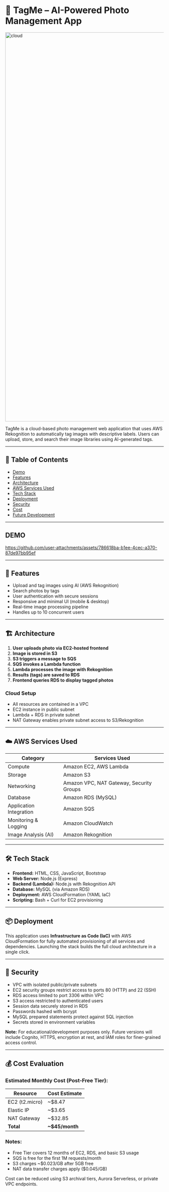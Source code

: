 # 📸 TagMe – AI-Powered Photo Management App
<img width="1236" alt="cloud" src="https://github.com/user-attachments/assets/3557fd88-fdd8-4f51-97cc-86bbe7a400fe" />

TagMe is a cloud-based photo management web application that uses AWS Rekognition to automatically tag images with descriptive labels. Users can upload, store, and search their image libraries using AI-generated tags.

---

## 🧩 Table of Contents
- [Demo](#demo)
- [Features](#features)
- [Architecture](#architecture)
- [AWS Services Used](#aws-services-used)
- [Tech Stack](#tech-stack)
- [Deployment](#deployment)
- [Security](#security)
- [Cost](#cost)
- [Future Development](#future-development)

---

## DEMO

https://github.com/user-attachments/assets/786618ba-b1ee-4cec-a370-87de97bb95ef

---

## 🚀 Features

- Upload and tag images using AI (AWS Rekognition)
- Search photos by tags
- User authentication with secure sessions
- Responsive and minimal UI (mobile & desktop)
- Real-time image processing pipeline
- Handles up to 10 concurrent users

---

## 🏗️ Architecture

1. **User uploads photo via EC2-hosted frontend**
2. **Image is stored in S3**
3. **S3 triggers a message to SQS**
4. **SQS invokes a Lambda function**
5. **Lambda processes the image with Rekognition**
6. **Results (tags) are saved to RDS**
7. **Frontend queries RDS to display tagged photos**

### Cloud Setup
- All resources are contained in a VPC 
- EC2 instance in public subnet 
- Lambda + RDS in private subnet
- NAT Gateway enables private subnet access to S3/Rekognition

---

## ☁️ AWS Services Used

| Category                 | Services Used                                |
|--------------------------|-----------------------------------------------|
| Compute                  | Amazon EC2, AWS Lambda                        |
| Storage                  | Amazon S3                                     |
| Networking               | Amazon VPC, NAT Gateway, Security Groups      |
| Database                 | Amazon RDS (MySQL)                            |
| Application Integration  | Amazon SQS                                    |
| Monitoring & Logging     | Amazon CloudWatch                             |
| Image Analysis (AI)      | Amazon Rekognition                            |

---

## 🛠️ Tech Stack

- **Frontend:** HTML, CSS, JavaScript, Bootstrap
- **Web Server:** Node.js (Express)
- **Backend (Lambda):** Node.js with Rekognition API
- **Database:** MySQL (via Amazon RDS)
- **Deployment:** AWS CloudFormation (YAML IaC)
- **Scripting:** Bash + Curl for EC2 provisioning

---

## 📦 Deployment

This application uses **Infrastructure as Code (IaC)** with AWS CloudFormation for fully automated provisioning of all services and dependencies. Launching the stack builds the full cloud architecture in a single click.

---

## 🔐 Security

- VPC with isolated public/private subnets
- EC2 security groups restrict access to ports 80 (HTTP) and 22 (SSH)
- RDS access limited to port 3306 within VPC
- S3 access restricted to authenticated users
- Session data securely stored in RDS
- Passwords hashed with bcrypt
- MySQL prepared statements protect against SQL injection
- Secrets stored in environment variables

**Note:** For educational/development purposes only. Future versions will include Cognito, HTTPS, encryption at rest, and IAM roles for finer-grained access control.

---

## 💰 Cost Evaluation

### Estimated Monthly Cost (Post-Free Tier):

| Resource       | Cost Estimate     |
|----------------|------------------|
| EC2 (t2.micro) | ~$8.47           |
| Elastic IP     | ~$3.65           |
| NAT Gateway    | ~$32.85          |
| **Total**      | **~$45/month**   |

### Notes:
- Free Tier covers 12 months of EC2, RDS, and basic S3 usage
- SQS is free for the first 1M requests/month
- S3 charges ~$0.023/GB after 5GB free
- NAT data transfer charges apply ($0.045/GB)

Cost can be reduced using S3 archival tiers, Aurora Serverless, or private VPC endpoints.

